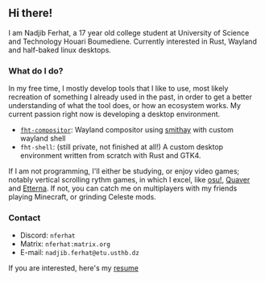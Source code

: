 ## Hi there!

I am Nadjib Ferhat, a 17 year old college student at University of Science and Technology Houari Boumediene. Currently interested in Rust, Wayland and half-baked linux desktops.

### What do I do?

In my free time, I mostly develop tools that I like to use, most likely recreation of something I already used in the past, in order to
get a better understanding of what the tool does, or how an ecosystem works. My current passion right now is developing a desktop
environment.

- [`fht-compositor`](https://github.com/nferhat/fht-compositor): Wayland compositor using [smithay](https://github.com/smithay/smithay) with custom wayland shell
- `fht-shell`: (still private, not finished at all!) A custom desktop environment written from scratch with Rust and GTK4.

If I am not programming, I'll either be studying, or enjoy video games; notably vertical scrolling rythm games, in which I excel, like 
[osu!](https://github.com/ppy/osu), [Quaver](https://github.com/quaver) and [Etterna](https://github.com/etternagame). If not, you can
catch me on multiplayers with my friends playing Minecraft, or grinding Celeste mods.

### Contact

- Discord: `nferhat`
- Matrix: `nferhat:matrix.org`
- E-mail: `nadjib.ferhat@etu.usthb.dz`

If you are interested, here's my [resume](https://github.com/nferhat/resume/releases/download/2025.03.10/resume.pdf)
